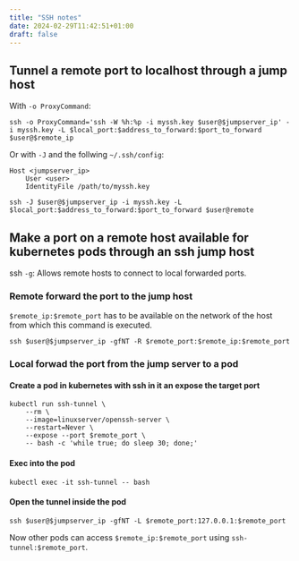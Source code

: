 ```yaml
---
title: "SSH notes"
date: 2024-02-29T11:42:51+01:00
draft: false
---
```


## Tunnel a remote port to localhost through a jump host

With `-o ProxyCommand`:

```terminal
ssh -o ProxyCommand='ssh -W %h:%p -i myssh.key $user@$jumpserver_ip' -i myssh.key -L $local_port:$address_to_forward:$port_to_forward $user@$remote_ip
```

Or with `-J` and the follwing `~/.ssh/config`:

```text
Host <jumpserver_ip>
    User <user>
    IdentityFile /path/to/myssh.key
```

```terminal
ssh -J $user@$jumpserver_ip -i myssh.key -L $local_port:$address_to_forward:$port_to_forward $user@remote
```

## Make a port on a remote host available for kubernetes pods through an ssh jump host

ssh `-g`: Allows  remote  hosts  to  connect to local forwarded ports.

### Remote forward the port to the jump host

`$remote_ip:$remote_port` has to be available on the network of the host from which this command is executed.

```terminal
ssh $user@$jumpserver_ip -gfNT -R $remote_port:$remote_ip:$remote_port
```

### Local forwad the port from the jump server to a pod

#### Create a pod in kubernetes with ssh in it an expose the target port

```terminal
kubectl run ssh-tunnel \
    --rm \
    --image=linuxserver/openssh-server \
    --restart=Never \
    --expose --port $remote_port \
    -- bash -c 'while true; do sleep 30; done;'
```

#### Exec into the pod

```terminal
kubectl exec -it ssh-tunnel -- bash
```

#### Open the tunnel inside the pod

```terminal
ssh $user@$jumpserver_ip -gfNT -L $remote_port:127.0.0.1:$remote_port
```

Now other pods can access `$remote_ip:$remote_port` using `ssh-tunnel:$remote_port`.
